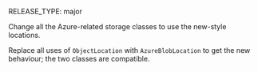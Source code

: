 RELEASE_TYPE: major

Change all the Azure-related storage classes to use the new-style locations.

Replace all uses of `ObjectLocation` with `AzureBlobLocation` to get the new behaviour; the two classes are compatible.
